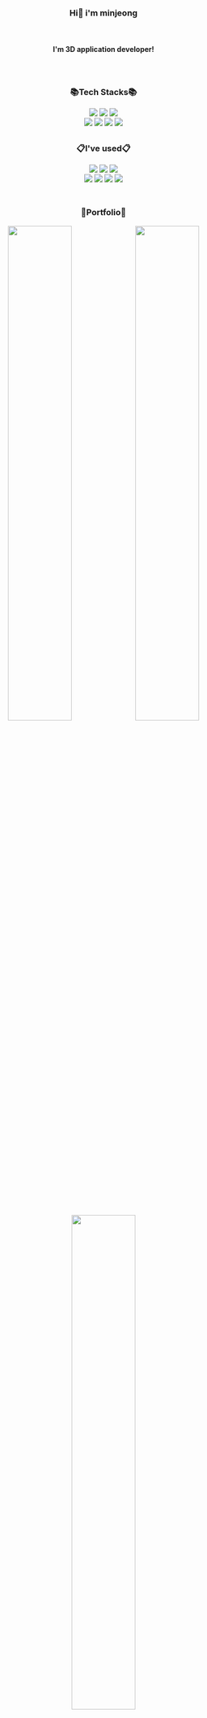 <!--
**kellylog8/kellylog8** is a ✨ _special_ ✨ repository because its `README.md` (this file) appears on your GitHub profile.

Here are some ideas to get you started:

- 🔭 I’m currently working on ...
- 🌱 I’m currently learning ...
- 👯 I’m looking to collaborate on ...
- 🤔 I’m looking for help with ...
- 💬 Ask me about ...
- 📫 How to reach me: ...
- 😄 Pronouns: ...
- ⚡ Fun fact: ...
-->
### <div align=center>Hi👋 i'm minjeong </div>

<br>

#### <div align=center>I'm 3D application developer!</div>

<br>

<h2></h2>

### <div align=center>📚Tech Stacks📚</div>

<div align=center> 
  <img src="https://img.shields.io/badge/C++-00599C?style=plastic&logo=c%2B%2B&logoColor=white">
  <img src="https://img.shields.io/badge/CSharp-782A90?style=plastic&logo=csharp&logoColor=white">
  <img src="https://img.shields.io/badge/Unity-999999?style=plastic&logo=unity&logoColor=white">
<br>
  <img src="https://img.shields.io/badge/WinForm/WPF-80B5E3?style=plastic&logo=.net&logoColor=white">
  <img src="https://img.shields.io/badge/Python-188FFF?style=plastic&logo=Python&logoColor=white">
  <img src="https://img.shields.io/badge/Anaconda-44A833?style=plastic&logo=Anaconda&logoColor=white">
  <img src="https://img.shields.io/badge/OpenCV-DB7093?style=plastic&logo=OpenCV&logoColor=white">
<br>
  
</div>


<h2></h2>

### <div align=center>📋I've used📋</div>

<div align=center> 
  <img src="https://img.shields.io/badge/VisualStudio-5C2D91?style=plastice&logo=VisualStudio&logoColor=white">
  <img src="https://img.shields.io/badge/VisualStudioCode-0B556A?style=plastice&logo=VisualStudioCode&logoColor=white">
  <img src="https://img.shields.io/badge/PyCharm-FEC111?style=plastice&logo=PyCharm&logoColor=white">
  

<br>
  <img src="https://img.shields.io/badge/Slack-7952B3?style=plastice&logo=slack&logoColor=white">
  <img src="https://img.shields.io/badge/Trello-7764FA?style=plastice&logo=trello&logoColor=white">
  <img src="https://img.shields.io/badge/Github-181717?style=plastice&logo=github&logoColor=white">
  <img src="https://img.shields.io/badge/Sourcetree-0052CC?style=plastice&logo=sourcetree&logoColor=white">
<br>
</div>

<br>

<h2></h2>

### <div align=center>🚩Portfolio🚩</div>

<div align=center> 
  <td><img src="https://user-images.githubusercontent.com/81065990/157431308-aa30a1ad-2cb6-413a-a247-cb560ccd06d8.gif" width="50%" height="50%"></td><td><img src="https://user-images.githubusercontent.com/81065990/157435171-99d2eb7b-e787-41b2-bd64-297e52e1399e.gif" width="50%" height="50%"></td>
  
  <br>
  
  <td><img src="https://user-images.githubusercontent.com/81065990/157436731-23dfca5b-a5d3-4750-9138-8907a3259d7b.gif" width="50%" height="50%"></td>
</div>









